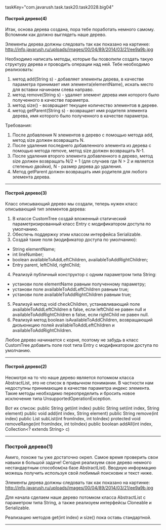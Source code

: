 taskKey="com.javarush.task.task20.task2028.big04"

#### Построй дерево(4)

Итак, основа дерева создана, пора тебе поработать немного самому.
Вспомним как должно выглядеть наше дерево.

Элементы дерева должны следовать так как показано на картинке:
http://info.javarush.ru/uploads/images/00/04/89/2014/03/21/ee9a9b.jpg

Необходимо написать методы, которые бы позволили создать такую структуру дерева и проводить операции над ней.
Тебе необходимо реализовать:
1) метод add(String s) - добавляет элементы дерева, в качестве параметра принимает имя элемента(elementName), искать место для вставки начинаем слева направо.
2) метод remove(String s) - удаляет элемент дерева имя которого было полученного в качестве параметра.
3) метод size() - возвращает текущее количество элементов в дереве.
4) метод getParent(String s) - возвращает имя родителя элемента дерева, имя которого было полученного в качестве параметра.


Требования:
1.	После добавления N элементов в дерево с помощью метода add, метод size должен возвращать N.
2.	После удаления последнего добавленного элемента из дерева с помощью метода remove, метод size должен возвращать N-1.
3.	После удаления второго элемента добавленного в дерево, метод size должен возвращать N/2 + 1 (для случаев где N > 2 и является степенью двойки), N - размер дерева до удаления.
4.	Метод getParent должен возвращать имя родителя для любого элемента дерева.
***

#### Построй дерево(3)

Класс описывающий дерево мы создали, теперь нужен класс описывающий тип элементов дерева:
1) В классе CustomTree создай вложенный статический параметризированный класс Entry<T> с модификатором доступа по умолчанию.
2) Обеспечь поддержку этим классом интерфейса Serializable.
3) Создай такие поля (модификатор доступа по умолчанию):
- String elementName;
- int lineNumber;
- boolean availableToAddLeftChildren, availableToAddRightChildren;
- Entry<T> parent, leftChild, rightChild;
4) Реализуй публичный конструктор с одним параметром типа String:
- установи поле elementName равным полученному параметру;
- установи поле availableToAddLeftChildren равным true;
- установи поле availableToAddRightChildren равным true;
5) Реализуй метод void checkChildren, устанавливающий поле availableToAddLeftChildren в false, если leftChild не равен null
и availableToAddRightChildren в false, если rightChild не равен null.
6) Реализуй метод boolean isAvailableToAddChildren, возвращающий дизъюнкцию полей availableToAddLeftChildren и availableToAddRightChildren.

Любое дерево начинается с корня, поэтому не забудь в класс CustomTree добавить поле root типа Entry<String> c модификатором доступа по умолчанию.
***


#### Построй дерево(2)

Несмотря на то что наше дерево является потомком класса AbstractList, это не список в привычном понимании.
В частности нам недоступны принимающие в качестве параметра индекс элемента.
Такие методы необходимо переопределить и бросить новое исключение типа UnsupportedOperationException.

Вот их список:
public String get(int index)
public String set(int index, String element)
public void add(int index, String element)
public String remove(int index)
public List<String> subList(int fromIndex, int toIndex)
protected void removeRange(int fromIndex, int toIndex)
public boolean addAll(int index, Collection<? extends String> c)
***


### Построй дерево(1)

Амиго, похоже ты уже достаточно окреп. Самое время проверить свои навыки в большой задаче!
Сегодня реализуем свое дерево немного нестандартным способом(на базе AbstractList).
Вводную информацию можешь получить используя свой любимый поисковик и текст ниже.

Элементы дерева должны следовать так как показано на картинке:
http://info.javarush.ru/uploads/images/00/04/89/2014/03/21/ee9a9b.jpg

Для начала сделаем наше дерево потомком класса AbstractList с параметром типа String, а также
реализуем интерфейсы Cloneable и Serializable.

Реализацию методов get(int index) и size() пока оставь стандартной.
***